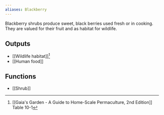```yaml
---
aliases: Blackberry
---
```

Blackberry shrubs produce sweet, black berries used fresh or in cooking. They are valued for their fruit and as habitat for wildlife.
## Outputs
- [[Wildlife habitat]][^1]
- [[Human food]]
## Functions
- [[Shrub]]

[^1]: [[Gaia's Garden - A Guide to Home-Scale Permaculture, 2nd Edition]] Table 10-1